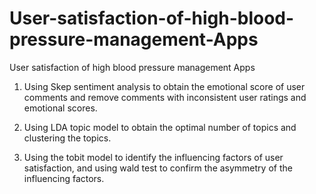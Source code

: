 # User-satisfaction-of-high-blood-pressure-management-Apps
User satisfaction of high blood pressure management Apps

1. Using Skep sentiment analysis to obtain the emotional score of user comments and remove comments with inconsistent user ratings and emotional scores.

2. Using LDA topic model to obtain the optimal number of topics and clustering the topics.

3. Using the tobit model to identify the influencing factors of user satisfaction, and using wald test to confirm the asymmetry of the influencing factors.
